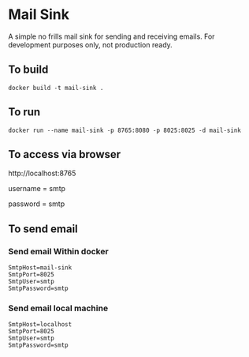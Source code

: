 # Mail Sink

A simple no frills mail sink for sending and receiving emails. 
For development purposes only, not production ready.

## To build

`docker build -t mail-sink .`

## To run
`docker run --name mail-sink -p 8765:8080 -p 8025:8025 -d mail-sink`

## To access via browser

http://localhost:8765 

username = smtp

password = smtp

## To send email

### Send email Within docker

```
SmtpHost=mail-sink
SmtpPort=8025
SmtpUser=smtp
SmtpPassword=smtp
```

### Send email local machine

```
SmtpHost=localhost
SmtpPort=8025
SmtpUser=smtp
SmtpPassword=smtp
```

